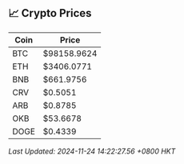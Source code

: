 ## 📈 Crypto Prices

| Coin | Price |
| ---- | ----- |
| BTC | $98158.9624 |
| ETH | $3406.0771 |
| BNB | $661.9756 |
| CRV | $0.5051 |
| ARB | $0.8785 |
| OKB | $53.6678 |
| DOGE | $0.4339 |

_Last Updated: 2024-11-24 14:22:27.56 +0800 HKT_